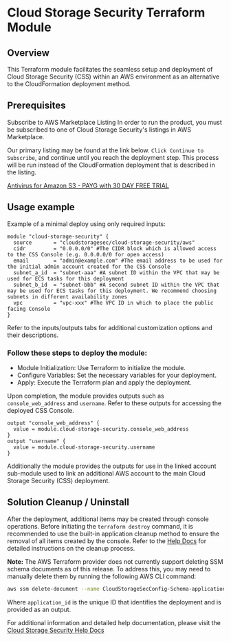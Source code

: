 # Cloud Storage Security Terraform Module

## Overview

This Terraform module facilitates the seamless setup and deployment of Cloud Storage Security (CSS) within an AWS environment as an alternative to the CloudFormation deployment method.

## Prerequisites
Subscribe to AWS Marketplace Listing
In order to run the product, you must be subscribed to one of Cloud Storage Security's listings in AWS Marketplace.

Our primary listing may be found at the link below. `Click Continue to Subscribe`, and continue until you reach the deployment step. This process will be run instead of the CloudFormation deployment that is described in the listing.

[Antivirus for Amazon S3 - PAYG with 30 DAY FREE TRIAL](https://aws.amazon.com/marketplace/pp/prodview-q7oc4shdnpc4w)

## Usage example

Example of a minimal deploy using only required inputs: 
```hcl
module "cloud-storage-security" {
  source       = "cloudstoragesec/cloud-storage-security/aws"
  cidr         = "0.0.0.0/0" #The CIDR block which is allowed access to the CSS Console (e.g. 0.0.0.0/0 for open access)
  email        = "admin@example.com" #The email address to be used for the initial admin account created for the CSS Console
  subnet_a_id  = "subnet-aaa" #A subnet ID within the VPC that may be used for ECS tasks for this deployment
  subnet_b_id  = "subnet-bbb" #A second subnet ID within the VPC that may be used for ECS tasks for this deployment. We recommend choosing subnets in different availability zones
  vpc          = "vpc-xxx" #The VPC ID in which to place the public facing Console
}
```
Refer to the inputs/outputs tabs for additional customization options and their descriptions.

### Follow these steps to deploy the module:

* Module Initialization: Use Terraform to initialize the module.
* Configure Variables: Set the necessary variables for your deployment.
* Apply: Execute the Terraform plan and apply the deployment.

Upon completion, the module provides outputs such as `console_web_address` and `username`. Refer to these outputs for accessing the deployed CSS Console.
```hcl
output "console_web_address" {
  value = module.cloud-storage-security.console_web_address
}
output "username" {
  value = module.cloud-storage-security.username
}
```
Additionally the module provides the outputs for use in the linked account sub-module used to link an additional AWS account to the main Cloud Storage Security (CSS) deployment.

## Solution Cleanup / Uninstall

After the deployment, additional items may be created through console operations. 
Before initiating the `terraform destroy` command, it is recommended to use the built-in application cleanup method to ensure the removal of all items created by the console. 
Refer to the [Help Docs](https://help.cloudstoragesec.com/console-overview/monitoring/deployment-overview#solution-cleanup-uninstall) for detailed instructions on the cleanup process.

**Note:** The AWS Terraform provider does not currently support deleting SSM schema documents as of this release. To address this, you may need to manually delete them by running the following AWS CLI command:
```bash
aws ssm delete-document --name CloudStorageSecConfig-Schema-application_id --force
```
Where `application_id` is the unique ID that identifies the deployment and is provided as an output.

For additional information and detailed help documentation, please visit the [Cloud Storage Security Help Docs](https://help.cloudstoragesec.com/) 